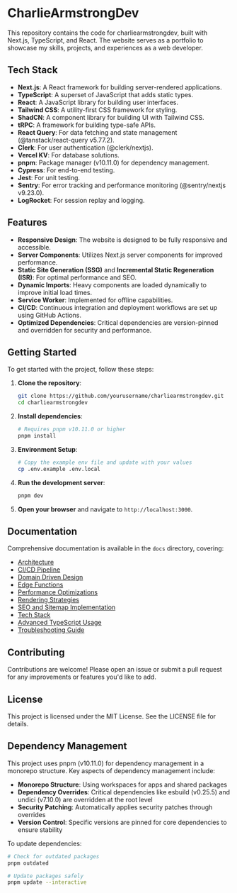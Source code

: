 # CharlieArmstrongDev

This repository contains the code for charliearmstrongdev, built with Next.js, TypeScript, and React. The website serves as a portfolio to showcase my skills, projects, and experiences as a web developer.

## Tech Stack

- **Next.js**: A React framework for building server-rendered applications.
- **TypeScript**: A superset of JavaScript that adds static types.
- **React**: A JavaScript library for building user interfaces.
- **Tailwind CSS**: A utility-first CSS framework for styling.
- **ShadCN**: A component library for building UI with Tailwind CSS.
- **tRPC**: A framework for building type-safe APIs.
- **React Query**: For data fetching and state management (@tanstack/react-query v5.77.2).
- **Clerk**: For user authentication (@clerk/nextjs).
- **Vercel KV**: For database solutions.
- **pnpm**: Package manager (v10.11.0) for dependency management.
- **Cypress**: For end-to-end testing.
- **Jest**: For unit testing.
- **Sentry**: For error tracking and performance monitoring (@sentry/nextjs v9.23.0).
- **LogRocket**: For session replay and logging.

## Features

- **Responsive Design**: The website is designed to be fully responsive and accessible.
- **Server Components**: Utilizes Next.js server components for improved performance.
- **Static Site Generation (SSG)** and **Incremental Static Regeneration (ISR)**: For optimal performance and SEO.
- **Dynamic Imports**: Heavy components are loaded dynamically to improve initial load times.
- **Service Worker**: Implemented for offline capabilities.
- **CI/CD**: Continuous integration and deployment workflows are set up using GitHub Actions.
- **Optimized Dependencies**: Critical dependencies are version-pinned and overridden for security and performance.

## Getting Started

To get started with the project, follow these steps:

1. **Clone the repository**:

   ```bash
   git clone https://github.com/yourusername/charliearmstrongdev.git
   cd charliearmstrongdev
   ```

2. **Install dependencies**:

   ```bash
   # Requires pnpm v10.11.0 or higher
   pnpm install
   ```

3. **Environment Setup**:

   ```bash
   # Copy the example env file and update with your values
   cp .env.example .env.local
   ```

4. **Run the development server**:

   ```bash
   pnpm dev
   ```

5. **Open your browser** and navigate to `http://localhost:3000`.

## Documentation

Comprehensive documentation is available in the `docs` directory, covering:

- [Architecture](docs/architecture.md)
- [CI/CD Pipeline](docs/ci-cd.md)
- [Domain Driven Design](docs/ddd.md)
- [Edge Functions](docs/edge-functions.md)
- [Performance Optimizations](docs/performance.md)
- [Rendering Strategies](docs/rendering-strategies.md)
- [SEO and Sitemap Implementation](docs/seo-sitemap.md)
- [Tech Stack](docs/tech-stack.md)
- [Advanced TypeScript Usage](docs/typescript.md)
- [Troubleshooting Guide](docs/troubleshooting.md)

## Contributing

Contributions are welcome! Please open an issue or submit a pull request for any improvements or features you'd like to add.

## License

This project is licensed under the MIT License. See the LICENSE file for details.

## Dependency Management

This project uses pnpm (v10.11.0) for dependency management in a monorepo structure. Key aspects of dependency management include:

- **Monorepo Structure**: Using workspaces for apps and shared packages
- **Dependency Overrides**: Critical dependencies like esbuild (v0.25.5) and undici (v7.10.0) are overridden at the root level
- **Security Patching**: Automatically applies security patches through overrides
- **Version Control**: Specific versions are pinned for core dependencies to ensure stability

To update dependencies:

```bash
# Check for outdated packages
pnpm outdated

# Update packages safely
pnpm update --interactive
```
